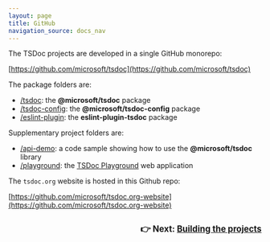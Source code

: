 ```yaml
---
layout: page
title: GitHub
navigation_source: docs_nav
---
```


The TSDoc projects are developed in a single GitHub monorepo:

[https://github.com/microsoft/tsdoc](https://github.com/microsoft/tsdoc)

The package folders are:

- [/tsdoc](https://github.com/microsoft/tsdoc/tree/main/tsdoc): the **@microsoft/tsdoc** package
- [/tsdoc-config](https://github.com/microsoft/tsdoc/tree/main/tsdoc-config): the **@microsoft/tsdoc-config** package
- [/eslint-plugin](https://github.com/microsoft/tsdoc/tree/main/eslint-plugin): the **eslint-plugin-tsdoc** package

Supplementary project folders are:

- [/api-demo](https://github.com/microsoft/tsdoc/tree/main/api-demo): a code sample showing how to use
  the **@microsoft/tsdoc** library
- [/playground](https://github.com/microsoft/tsdoc/tree/main/playground): the [TSDoc Playground](/play) web application

The `tsdoc.org` website is hosted in this Github repo:

[https://github.com/microsoft/tsdoc.org-website](https://github.com/microsoft/tsdoc.org-website)

<p style="text-align: right; font-weight: bold; font-size: larger; padding-top: 10px;">
👉 Next: <a href="{% link pages/contributing/building.md %}">Building the projects</a>
</p>
